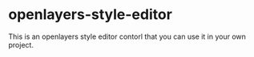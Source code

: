 # openlayers-style-editor

This is an openlayers style editor contorl that you can use it in your own project.